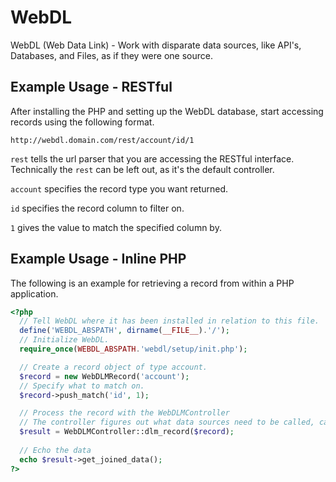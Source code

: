 WebDL
=====

WebDL (Web Data Link) - Work with disparate data sources, like API's, Databases, and Files, as if they were one source.

## Example Usage - RESTful

After installing the PHP and setting up the WebDL database, start accessing records using the following format.

```
http://webdl.domain.com/rest/account/id/1
```

`rest` tells the url parser that you are accessing the RESTful interface.  Technically the `rest` can be left out, as it's the default controller.

`account` specifies the record type you want returned.

`id` specifies the record column to filter on.

`1` gives the value to match the specified column by.

## Example Usage - Inline PHP

The following is an example for retrieving a record from within a PHP application.

```php
<?php
  // Tell WebDL where it has been installed in relation to this file.
  define('WEBDL_ABSPATH', dirname(__FILE__).'/');
  // Initialize WebDL.
  require_once(WEBDL_ABSPATH.'webdl/setup/init.php');

  // Create a record object of type account.
  $record = new WebDLMRecord('account');
  // Specify what to match on.
  $record->push_match('id', 1);

  // Process the record with the WebDLMController
  // The controller figures out what data sources need to be called, calls each, and joins the data, returning the result.
  $result = WebDLMController::dlm_record($record);
  
  // Echo the data
  echo $result->get_joined_data();
?>
```
